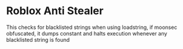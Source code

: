 # Roblox Anti Stealer
This checks for blacklisted strings when using loadstring, if moonsec obfuscated, it dumps constant and halts execution whenever any blacklisted string is found
